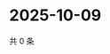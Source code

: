 # 2025-10-09

共 0 条

<!-- BEGIN ZHIHUQUESTIONS -->
<!-- 最后更新时间 Thu Oct 09 2025 00:14:09 GMT+0800 (China Standard Time) -->

<!-- END ZHIHUQUESTIONS -->
